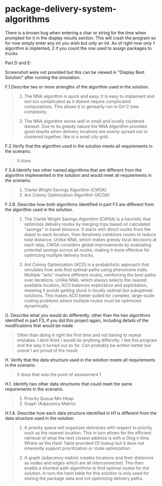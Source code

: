 # package-delivery-system-algorithms

There is a known bug when entering a char or string for the time when prompted for it in the display results section.
This will crash the program so for now simply enter any int you wish but only an int.
As of right now only 1 algorithm is implented, 2 if you count the one used to assign packages to trucks

Part D and E:

Screenshot were not provided but this can be viewed in "Display Best Solution"
after running the simulation.

F.1.Describe two or more strengths of the algorithm used in the solution.
> 1. The NNA algorithm is quick and easy. It is easy to implement and isnt too complicated as it doesnt require
complicated computations. This allows it to genearlly run in On^2 time complexity.
    
> 2. The NNA algorithm works well in small and locally clustered dataset. Due to its greedy nature the NNA
Algorithm provides good results when delivery locations are evenly spread out or clustered together.
like in a small city grid.

F.2.Verify that the algorithm used in the solution meets all requirements in the scenario.
> It does

F.3.A.Identify two other named algorithms that are different from the algorithm implemented in the solution and would meet all requirements in the scenario.
> 1. Clarke Wright Savings Algorithm (CWSA)
> 2. Ant Colony Optimization Algorithm (ACOA)

F.3.B. Describe how both algorithms identified in part F3 are different from the algorithm used in the solution.
> 1. The Clarke Wright Savings Algorithm (CWSA) is a heuristic that optimizes delivery routes by merging trips based on calculated "savings" in travel distance.
It starts with direct routes from the depot to each location, then iteratively combines routes to reduce total distance. Unlike NNA, which makes greedy
local decisions at each step, CWSA considers global improvements by evaluating potential savings across all routes, making it more effective for optimizing
multiple delivery trucks.
    
> 2. Ant Colony Optimization (ACO) is a probabilistic approach that simulates how ants find optimal paths using pheromone trails. Multiple "ants" explore
different routes, reinforcing the best paths over iterations. Unlike NNA, which always selects the nearest available location, ACO balances exploration and
exploitation, meaning it avoids getting stuck in locally optimal but suboptimal solutions. This makes ACO better suited for complex, large-scale routing
problems where multiple routes must be optimized dynamically.

G. Describe what you would do differently, other than the two algorithms identified in part F3, if you did this project again, including details of the modifications that would be made.
> Other than doing it right the first time and not having to repeat mistakes. I dont think I would do anything differntly. I like this program and the way it turned
out so far. Can probably be written better but overal I am proud of the result.

H. Verify that the data structure used in the solution meets all requirements in the scenario.
> It does that was the point of assessment 1

H.1. Identify two other data structures that could meet the same requirements in the scenario.
> 1. Priority Queue Min Heap
> 2. Graph (Adjacency Matrix)

H.1.A. Describe how each data structure identified in H1 is different from the data structure used in the solution.
> 1. A priority queue will organizes deliveries with respect to priority such as the nearest location. This in turn allows for the efficient retrieval of what the next
closest address is with a Olog n time. Where as the Hash Table provided O1 lookup but it does not inherently support prioritization or route optimization.

> 2. A graph (adjacency matrix) creates locations and their distances as nodes and edges which are all interconnected. This then enabls a shortest path algorithms
to find optimal routes for the solution. In turn the hash table for this solution is only used for storing the package data and not optimizing delivery paths.

